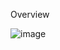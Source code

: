Overview

![image](https://github.com/user-attachments/assets/e8148c14-9759-4cea-b80e-f61c532a0411)
